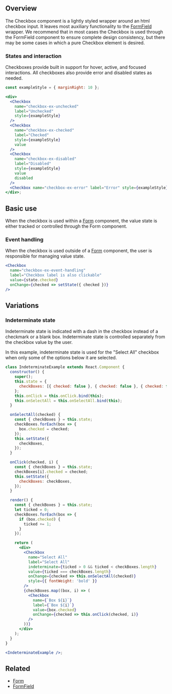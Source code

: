 ## Overview

The Checkbox component is a lightly styled wrapper around an html checkbox input. It leaves most auxiliary functionality to the [FormField](#FormField) wrapper. We recommend that in most cases the Checkbox is used through the FormField component to ensure complete design consistency, but there may be some cases in which a pure Checkbox element is desired.

### States and interaction

Checkboxes provide built in support for hover, active, and focused interactions. All checkboxes also provide error and disabled states as needed.

```jsx
const exampleStyle = { marginRight: 10 };

<div>
  <Checkbox
    name="checkbox-ex-unchecked"
    label="Unchecked"
    style={exampleStyle}
  />
  <Checkbox
    name="checkbox-ex-checked"
    label="Checked"
    style={exampleStyle}
    value
  />
  <Checkbox
    name="checkbox-ex-disabled"
    label="Disabled"
    style={exampleStyle}
    value
    disabled
  />
  <Checkbox name="checkbox-ex-error" label="Error" style={exampleStyle} error />
</div>;
```

## Basic use

When the checkbox is used within a [Form](#Form) component, the value state is either tracked or controlled through the Form component.

### Event handling

When the checkbox is used outside of a [Form](#Form) component, the user is responsible for managing value state.

```jsx
<Checkbox
  name="checkbox-ex-event-handling"
  label="Checkbox label is also clickable"
  value={state.checked}
  onChange={checked => setState({ checked })}
/>
```

## Variations

### Indeterminate state

Indeterminate state is indicated with a dash in the checkbox instead of a checkmark or a blank box. Indeterminate state is controlled separately from the checkbox value by the user.

In this example, indeterminate state is used for the "Select All" checkbox when only some of the options below it are selected.

```jsx
class IndeterminateExample extends React.Component {
  constructor() {
    super();
    this.state = {
      checkBoxes: [{ checked: false }, { checked: false }, { checked: false }],
    };
    this.onClick = this.onClick.bind(this);
    this.onSelectAll = this.onSelectAll.bind(this);
  }

  onSelectAll(checked) {
    const { checkBoxes } = this.state;
    checkBoxes.forEach(box => {
      box.checked = checked;
    });
    this.setState({
      checkBoxes,
    });
  }

  onClick(checked, i) {
    const { checkBoxes } = this.state;
    checkBoxes[i].checked = checked;
    this.setState({
      checkBoxes: checkBoxes,
    });
  }

  render() {
    const { checkBoxes } = this.state;
    let ticked = 0;
    checkBoxes.forEach(box => {
      if (box.checked) {
        ticked += 1;
      }
    });

    return (
      <div>
        <Checkbox
          name="Select All"
          label="Select All"
          indeterminate={ticked > 0 && ticked < checkBoxes.length}
          value={ticked === checkBoxes.length}
          onChange={checked => this.onSelectAll(checked)}
          style={{ fontWeight: 'bold' }}
        />
        {checkBoxes.map((box, i) => (
          <Checkbox
            name={`Box ${i}`}
            label={`Box ${i}`}
            value={box.checked}
            onChange={checked => this.onClick(checked, i)}
          />
        ))}
      </div>
    );
  }
}

<IndeterminateExample />;
```

## Related

- [Form](#/React%20Components/Form)
- [FormField](#/React%20Components/FormField)
